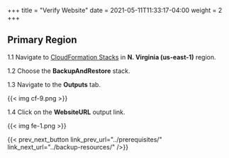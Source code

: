 +++
title = "Verify Website"
date =  2021-05-11T11:33:17-04:00
weight = 2
+++

## Primary Region

1.1 Navigate to  [CloudFormation Stacks](https://console.aws.amazon.com/cloudformation/home?region=us-east-1#/stacks/) in **N. Virginia (us-east-1)** region.

1.2 Choose the **BackupAndRestore** stack.

1.3 Navigate to the **Outputs** tab.

{{< img cf-9.png >}}

1.4 Click on the **WebsiteURL** output link.

{{< img fe-1.png >}}

{{< prev_next_button link_prev_url="../prerequisites/" link_next_url="../backup-resources/" />}}